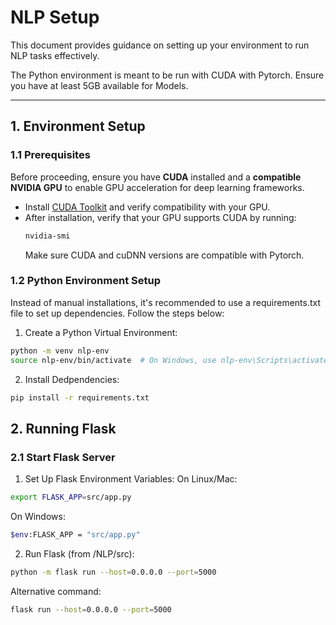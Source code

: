# NLP Setup

This document provides guidance on setting up your environment to run NLP tasks effectively.

The Python environment is meant to be run with CUDA with Pytorch. Ensure you have at least 5GB available for Models.

---

## 1. Environment Setup

### 1.1 Prerequisites

Before proceeding, ensure you have **CUDA** installed and a **compatible NVIDIA GPU** to enable GPU acceleration for deep learning frameworks. 

- Install [CUDA Toolkit](https://developer.nvidia.com/cuda-downloads) and verify compatibility with your GPU.
- After installation, verify that your GPU supports CUDA by running:
  ```bash
  nvidia-smi
  ```
  Make sure CUDA and cuDNN versions are compatible with Pytorch.

### 1.2 Python Environment Setup
Instead of manual installations, it's recommended to use a requirements.txt file to set up dependencies. Follow the steps below:

  1. Create a Python Virtual Environment:
  ```bash
  python -m venv nlp-env
  source nlp-env/bin/activate  # On Windows, use nlp-env\Scripts\activate`
  ```

  2. Install Dedpendencies:
  ```bash
  pip install -r requirements.txt
  ```

## 2. Running Flask

### 2.1 Start Flask Server
  1. Set Up Flask Environment Variables: On Linux/Mac:
  ```bash
  export FLASK_APP=src/app.py
  ```
  On Windows:
  ```bash
  $env:FLASK_APP = "src/app.py"
  ```

  2. Run Flask (from /NLP/src):
  ```bash
  python -m flask run --host=0.0.0.0 --port=5000
  ```
  Alternative command:
  ```bash
  flask run --host=0.0.0.0 --port=5000
  ```